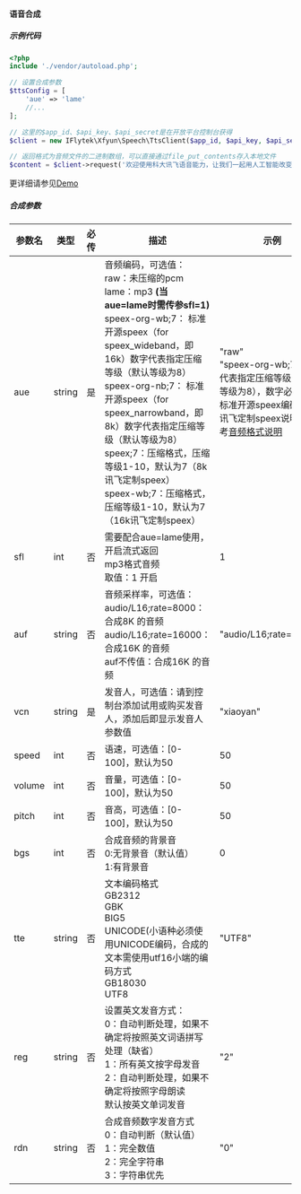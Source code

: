 #### 语音合成
##### 示例代码
```php
<?php
include './vendor/autoload.php';

// 设置合成参数
$ttsConfig = [
    'aue' => 'lame'
    //...  
];

// 这里的$app_id、$api_key、$api_secret是在开放平台控制台获得
$client = new IFlytek\Xfyun\Speech\TtsClient($app_id, $api_key, $api_secret, $ttsConfig);

// 返回格式为音频文件的二进制数组，可以直接通过file_put_contents存入本地文件
$content = $client->request('欢迎使用科大讯飞语音能力，让我们一起用人工智能改变世界')->getBody()->getContents();
```
更详细请参见[Demo](https://github.com/iFLYTEK-OP/websdk-php-demo/blob/master/TtsDemo.php)
##### 合成参数
|参数名|类型|必传|描述|示例|
|---|---|---|---|---|
|aue|string|是|音频编码，可选值：<br>raw：未压缩的pcm<br>lame：mp3 **(当aue=lame时需传参sfl=1)**<br>speex-org-wb;7： 标准开源speex（for speex_wideband，即16k）数字代表指定压缩等级（默认等级为8）<br>speex-org-nb;7： 标准开源speex（for speex_narrowband，即8k）数字代表指定压缩等级（默认等级为8）<br>speex;7：压缩格式，压缩等级1-10，默认为7（8k讯飞定制speex）<br>speex-wb;7：压缩格式，压缩等级1-10，默认为7（16k讯飞定制speex）<br>|"raw" <br>"speex-org-wb;7" 数字代表指定压缩等级（默认等级为8），数字必传<br>标准开源speex编码以及讯飞定制speex说明请参考[音频格式说明](https://www.xfyun.cn/doc/asr/voicedictation/Audio.html#speex%E7%BC%96%E7%A0%81)|
|sfl|int|否|需要配合aue=lame使用，开启流式返回<br>mp3格式音频<br>取值：1 开启|1|
|auf|string|否|音频采样率，可选值：<br> audio/L16;rate=8000：合成8K 的音频<br> audio/L16;rate=16000：合成16K 的音频<br>auf不传值：合成16K 的音频|"audio/L16;rate=16000"|
|vcn|string|是|发音人，可选值：请到控制台添加试用或购买发音人，添加后即显示发音人参数值|"xiaoyan"|
|speed|int|否|语速，可选值：[0-100]，默认为50|50|
|volume|int|否|音量，可选值：[0-100]，默认为50|50|
|pitch|int|否|音高，可选值：[0-100]，默认为50|50|
|bgs|int|否|合成音频的背景音<br>0:无背景音（默认值） <br>1:有背景音|0|
|tte|string|否|文本编码格式<br>GB2312<br>GBK<br>BIG5<br>UNICODE(小语种必须使用UNICODE编码，合成的文本需使用utf16小端的编码方式<br>GB18030<br>UTF8|"UTF8"|
|reg|string|否|设置英文发音方式：<br>0：自动判断处理，如果不确定将按照英文词语拼写处理（缺省）<br>1：所有英文按字母发音<br>2：自动判断处理，如果不确定将按照字母朗读<br>默认按英文单词发音|"2"|
|rdn|string|否|合成音频数字发音方式<br>0：自动判断（默认值）<br>1：完全数值<br>2：完全字符串<br>3：字符串优先|"0"|
